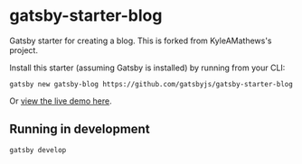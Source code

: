 # gatsby-starter-blog
Gatsby starter for creating a blog. This is forked from KyleAMathews's project.

Install this starter (assuming Gatsby is installed) by running from your CLI:

`gatsby new gatsby-blog https://github.com/gatsbyjs/gatsby-starter-blog`

Or [view the live demo here](https://gatsby-starter-blog-demo.netlify.com/).

## Running in development
`gatsby develop`
